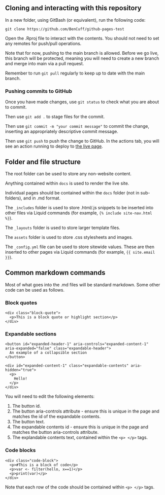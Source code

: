 ## Cloning and interacting with this repository

In a new folder, using GitBash (or equivalent), run the following code:
```
git clone https://github.com/BenCuff/github-pages-test
```

Open the .Rproj file to interact with the contents. You should not need to set any remotes for push/pull operations.

Note that for now, pushing to the main branch is allowed. Before we go live, this branch will be protected, meaning you will need to create a new branch and merge into main via a pull request. 

Remember to run `git pull` regularly to keep up to date with the main branch. 


### Pushing commits to GitHub

Once you have made changes, use `git status` to check what you are about to commit. 

Then use `git add .` to stage files for the commit. 

Then use `git commit -m "your commit message"` to commit the change, inserting an appropriately descriptive commit message. 

Then use `git push` to push the change to GitHub. In the actions tab, you will see an action running to deploy to [the live page](https://bencuff.github.io/github-pages-test/).


## Folder and file structure
The root folder can be used to store any non-website content. 

Anything contained within `docs` is used to render the live site. 

Individual pages should be contained within the `docs` folder (not in sub-folders), and in .md format. 

The `_includes` folder is used to store .html/.js snippets to be inserted into other files via Liquid commands (for example, `{% include site-nav.html %}`).

The `_layouts` folder is used to store larger template files. 

The `assets` folder is used to store .css stylesheets and images. 

The `_config.yml` file can be used to store sitewide values. These are then inserted to other pages via Liquid commands (for example, `{{ site.email }}`). 

## Common markdown commands
Most of what goes into the .md files will be standard markdown. Some other code can be used as follows.

### Block quotes
```
<div class="block-quote">
  <p>This is a block quote or highlight section</p>
</div>
```

### Expandable sections
```
<button id="expanded-header-1" aria-controls="expanded-content-1" aria-expanded="false" class="expandable-header">
  An example of a collapsible section
</button>

<div id="expanded-content-1" class="expandable-contents" aria-hidden="true">
  <p>
    Hello!
  </p>
</div>
```

You will need to edit the following elements: 
1. The button id.
2. The button aria-controls attribute - ensure this is unique in the page and matches the id of the expandable contents.
3. The button text.
4. The expandable contents id - ensure this is unique in the page and matches the button aria-controls attribute.
5. The explandable contents text, contained within the `<p> </p>` tags.

### Code blocks
```
<div class="code-block">
  <p>#This is a block of code</p>
  <p>var <- filter(hello, x==1)</p>
  <p>print(var)</p>
</div>
```

Note that each row of the code should be contained within `<p> </p>` tags.
